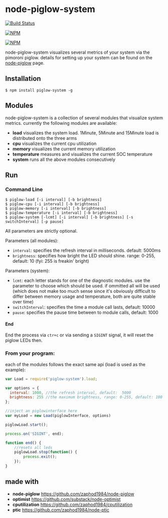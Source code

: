 # node-piglow-system

[![Build Status](https://travis-ci.org/zaphod1984/node-piglow-system.png)](https://travis-ci.org/zaphod1984/node-piglow-system)

[![NPM](https://nodei.co/npm/piglow-system.png)](https://nodei.co/npm/piglow-system/)

[![NPM](https://nodei.co/npm-dl/piglow-system.png?months=3)](https://nodei.co/npm/piglow-system/)

node-piglow-system visualizes several metrics of your system via the pimoroni piglow.
details for setting up your system can be found on the [node-piglow](https://github.com/zaphod1984/node-piglow) page.

## Installation

```
$ npm install piglow-system -g
```

## Modules

node-piglow-system is a collection of several modules that visualize system metrics.
currently the following modules are available:

- **load** visualizes the system load. 1Minute, 5Minute and 15Minute load is distributed onto the three arms
- **cpu** visualizes the current cpu utilization
- **memory** visualizes the current memory utilization
- **temperature** measures and visualizes the current SOC temperature
- **system** runs all the above modules consecutively

## Run



### Command Line
```
$ piglow-load [-i interval] [-b brightness]
$ piglow-cpu [-i interval] [-b brightness]
$ piglow-memory [-i interval] [-b brightness]
$ piglow-temperature [-i interval] [-b brightness]
$ piglow-system [-lcmt] [-i interval] [-b brightness] [-s switchInterval] [-p pause]
```

All parameters are strictly optional.

Parameters (all modules):

- `interval`: specifies the refresh interval in milliseconds. default: 5000ms
- `brightness`: specifies how bright the LED should shine. range: 0-255, default: 10 (fyi: 255 is freakin' bright)

Parameters (system):

- `lcmt`: each letter stands for one of the diagnostic modules. use the parameter to choose which should be used. if ommitted all will be used (which does not make too much sense since it's obviously difficult to differ between memory usage and temperature, both are quite stable over time)
- `switchInterval`: specifies the time a module call lasts, default: 10000
- `pause`: specifies the pause time between to module calls, default: 1000

#### End

End the process via `ctr+c` or via sending a `SIGINT` signal, it will reset the piglow LEDs then.

### From your program:

each of the modules follows the exact same api (load is used as the example):

```javascript
var Load = require('piglow-system').load;

var options = {
  interval: 1000, //the refresh interval, default:  5000
  brightness: 255 //the maximum brightness, range: 0-255, default: 100
};

//inject an piglowinterface here
var myLoad = new Load(piglowInterface, options)

piglowLoad.start();

process.on('SIGINT', end);

function end() {
    //resets all leds
    piglowLoad.stop(function() {
        process.exit();
    });
}
```

## made with
- **node-piglow** https://github.com/zaphod1984/node-piglow
- **optimist** https://github.com/substack/node-optimist
- **cputilization** https://github.com/zaphod1984/cputilization
- **ptic** https://github.com/zaphod1984/node-ptic